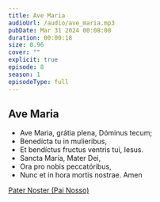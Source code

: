 ```yaml
---
title: Ave Maria
audioUrl: /audio/ave_maria.mp3
pubDate: Mar 31 2024 00:08:08
duration: 00:00:18
size: 0.96
cover: ""
explicit: true
episode: 8
season: 1
episodeType: full
---
```


## Ave Maria

  - Ave Maria, grátia plena, Dóminus tecum;
  - Benedícta tu in mulieribus,
  - Et bendíctus fructus ventris tui, Iesus.
  - Sancta María, Mater Dei,
  - Ora pro nobis peccatóribus,
  - Nunc et in hora mortis nostrae. Amen

  
<div class="text-center mt-16">
  <a class="btn btn-accent mt-9" href="/episode/post07">Pater Noster (Pai Nosso)</a>
</div>